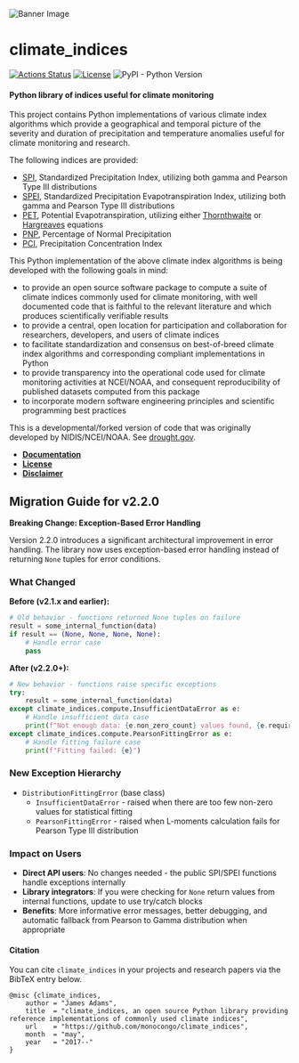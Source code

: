 ![Banner Image](assets/Global_Monthly_SPI.jpg)

# climate_indices

[//]: # ([![Coverage Status]&#40;https://coveralls.io/repos/github/monocongo/climate_indices/badge.svg?branch=master&#41;]&#40;https://coveralls.io/github/monocongo/climate_indices?branch=master&#41;)
[//]: # ([![Codacy Status]&#40;https://api.codacy.com/project/badge/Grade/48563cbc37504fc6aa72100370e71f58&#41;]&#40;https://www.codacy.com/app/monocongo/climate_indices?utm_source=github.com&amp;utm_medium=referral&amp;utm_content=monocongo/climate_indices&amp;utm_campaign=Badge_Grade&#41;)
[![Actions Status](https://github.com/monocongo/climate_indices/workflows/tests/badge.svg)](https://github.com/monocongo/climate_indices/actions)
[![License](https://img.shields.io/badge/License-BSD%203--Clause-green.svg)](https://opensource.org/licenses/BSD-3-Clause)
![PyPI - Python Version](https://img.shields.io/pypi/pyversions/climate-indices)

#### Python library of indices useful for climate monitoring

This project contains Python implementations of various climate index algorithms which provide
a geographical and temporal picture of the severity and duration of precipitation and temperature
anomalies useful for climate monitoring and research.

The following indices are provided:

- [SPI](https://climatedataguide.ucar.edu/climate-data/standardized-precipitation-index-spi),
  Standardized Precipitation Index, utilizing both gamma and Pearson Type III distributions
- [SPEI](https://www.researchgate.net/publication/252361460_The_Standardized_Precipitation-Evapotranspiration_Index_SPEI_a_multiscalar_drought_index),
  Standardized Precipitation Evapotranspiration Index, utilizing both gamma and Pearson Type III distributions
- [PET](https://www.ncdc.noaa.gov/monitoring-references/dyk/potential-evapotranspiration), Potential Evapotranspiration, utilizing either [Thornthwaite](http://dx.doi.org/10.2307/21073)
  or [Hargreaves](http://dx.doi.org/10.13031/2013.26773) equations
- [PNP](http://www.droughtmanagement.info/percent-of-normal-precipitation/),
  Percentage of Normal Precipitation
- [PCI](https://www.tandfonline.com/doi/abs/10.1111/J.0033-0124.1980.00300.X), Precipitation Concentration Index

This Python implementation of the above climate index algorithms is being developed
with the following goals in mind:

- to provide an open source software package to compute a suite of
  climate indices commonly used for climate monitoring, with well
  documented code that is faithful to the relevant literature and
  which produces scientifically verifiable results
- to provide a central, open location for participation and collaboration
  for researchers, developers, and users of climate indices
- to facilitate standardization and consensus on best-of-breed
  climate index algorithms and corresponding compliant implementations in Python
- to provide transparency into the operational code used for climate
  monitoring activities at NCEI/NOAA, and consequent reproducibility
  of published datasets computed from this package
- to incorporate modern software engineering principles and scientific programming
  best practices


This is a developmental/forked version of code that was originally developed by NIDIS/NCEI/NOAA. 
See [drought.gov](https://www.drought.gov/drought/python-climate-indices).

- [__Documentation__](https://climate-indices.readthedocs.io/en/latest/)
- [__License__](LICENSE)
- [__Disclaimer__](DISCLAIMER)

## Migration Guide for v2.2.0

**Breaking Change: Exception-Based Error Handling**

Version 2.2.0 introduces a significant architectural improvement in error handling. The library now uses exception-based error handling instead of returning `None` tuples for error conditions.

### What Changed

**Before (v2.1.x and earlier):**
```python
# Old behavior - functions returned None tuples on failure
result = some_internal_function(data)
if result == (None, None, None, None):
    # Handle error case
    pass
```

**After (v2.2.0+):**
```python
# New behavior - functions raise specific exceptions
try:
    result = some_internal_function(data)
except climate_indices.compute.InsufficientDataError as e:
    # Handle insufficient data case
    print(f"Not enough data: {e.non_zero_count} values found, {e.required_count} required")
except climate_indices.compute.PearsonFittingError as e:
    # Handle fitting failure case
    print(f"Fitting failed: {e}")
```

### New Exception Hierarchy

- `DistributionFittingError` (base class)
  - `InsufficientDataError` - raised when there are too few non-zero values for statistical fitting
  - `PearsonFittingError` - raised when L-moments calculation fails for Pearson Type III distribution

### Impact on Users

- **Direct API users**: No changes needed - the public SPI/SPEI functions handle exceptions internally
- **Library integrators**: If you were checking for `None` return values from internal functions, update to use try/catch blocks
- **Benefits**: More informative error messages, better debugging, and automatic fallback from Pearson to Gamma distribution when appropriate

#### Citation
You can cite `climate_indices` in your projects and research papers via the BibTeX 
entry below.
```
@misc {climate_indices,
    author = "James Adams",
    title  = "climate_indices, an open source Python library providing reference implementations of commonly used climate indices",
    url    = "https://github.com/monocongo/climate_indices",
    month  = "may",
    year   = "2017--"
}
```
